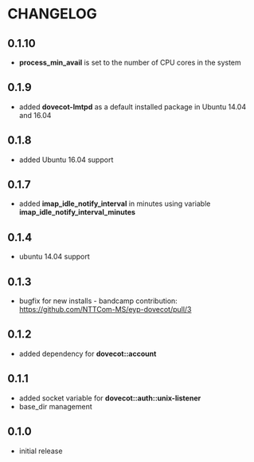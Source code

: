 # CHANGELOG

## 0.1.10

* **process_min_avail** is set to the number of CPU cores in the system

## 0.1.9

* added **dovecot-lmtpd** as a default installed package in Ubuntu 14.04 and 16.04

## 0.1.8

* added Ubuntu 16.04 support

## 0.1.7

* added **imap_idle_notify_interval** in minutes using variable **imap_idle_notify_interval_minutes**

## 0.1.4

* ubuntu 14.04 support

## 0.1.3

* bugfix for new installs - bandcamp contribution: https://github.com/NTTCom-MS/eyp-dovecot/pull/3

## 0.1.2

* added dependency for **dovecot::account**

## 0.1.1

* added socket variable for **dovecot::auth::unix-listener**
* base_dir management

## 0.1.0

* initial release
